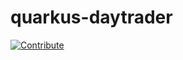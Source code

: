 # quarkus-daytrader

[![Contribute](https://che.openshift.io/factory/resources/factory-contribute.svg)](https://codeready-crw.apps.cluster-morgan-99a0.morgan-99a0.example.opentlc.com/factory?url=https://github.com/murphye/quarkus-daytrader)
